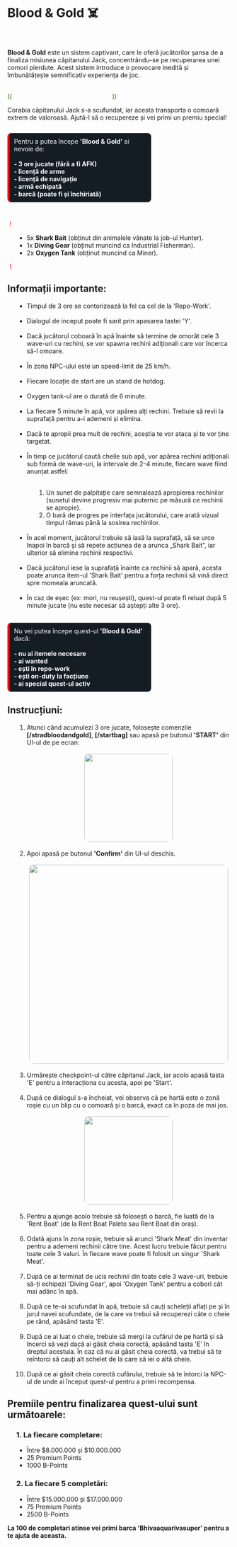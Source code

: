 <h1>Blood & Gold ☠️</h1>
<br><br>
<b>Blood & Gold</b> este un sistem captivant, care le oferă jucătorilor șansa de a finaliza misiunea căpitanului Jack, concentrându-se pe recuperarea unei comori 
pierdute. 
Acest sistem introduce o provocare inedită și îmbunătățește semnificativ experiența de joc.
<br><br>
<p style="color: white;">
  <span style="color: #306c0b;">((</span>
  Acesta este un quest permanent. 
  <span style="color: #306c0b;">))</span>
</p>
Corabia căpitanului Jack s-a scufundat, iar acesta transporta o comoară extrem de valoroasă. Ajută-l să o recupereze și vei primi un premiu special!
<br><br>

<div style="background-color: #141c24; border-left: 5px solid red; color: white; padding: 10px;margin: 10px 0px 10px; border-radius: 8px; max-width: 300px;width: 1000px;">
  Pentru a putea începe <b>'Blood & Gold'</b> ai nevoie de:<b>
<br><br>
- 3 ore jucate (fără a fi AFK) <br>
- licență de arme <br>
- licență de navigație <br>
- armă echipată <br>
- barcă (poate fi și închiriată) <br>

  </b>
</div>
<br>

<p style="color: white;">
  (<span style="color: red;">!</span>)
  Itemele necesare pentru a începe quest-ul sunt următoarele:
</p>

<ul>
  <li style="margin-left: 20px;">5x <b> Shark Bait</b> (obținut din animalele vânate la job-ul Hunter).</li>
  <li style="margin-left: 20px;">1x <b> Diving Gear</b> (obținut muncind ca Industrial Fisherman).</li>
  <li style="margin-left: 20px;">2x <b> Oxygen Tank</b> (obținut muncind ca Miner).</li>
</ul>

<p style="color: white;">
  (<span style="color: red;">!</span>)
  Aceste iteme sunt tradable (pot fi vândute prin trade altor jucători).
</p>

<h2>Informații importante:</h2>

<ul>
  <li style="margin-left: 20px;">Timpul de 3 ore se contorizează la fel ca cel de la 'Repo-Work'.</li><br>
  <li style="margin-left: 20px;">Dialogul de inceput poate fi sarit prin apasarea tastei 'Y'.</li><br>
  <li style="margin-left: 20px;">Dacă jucătorul coboară în apă înainte să termine de omorât cele 3 wave-uri cu rechini, se vor spawna rechini adiționali care
    vor încerca să-l omoare.
  </li><br>
  <li style="margin-left: 20px;">În zona NPC-ului este un speed-limit de 25 km/h.</li><br>
  <li style="margin-left: 20px;">Fiecare locație de start are un stand de hotdog.</li><br>
  <li style="margin-left: 20px;">Oxygen tank-ul are o durată de 6 minute.</li><br>
  <li style="margin-left: 20px;">La fiecare 5 minute în apă, vor apărea alți rechini. Trebuie să revii la suprafață pentru a-i ademeni și elimina.</li><br>
  <li style="margin-left: 20px;">Dacă te apropii prea mult de rechini, aceștia te vor ataca și te vor ține targetat.</li><br>
  <li style="margin-left: 20px;">În timp ce jucătorul caută cheile sub apă, vor apărea rechini adiționali sub formă de wave-uri, la intervale de 
    2–4 minute, fiecare wave fiind anunțat astfel:</li><br>
    <ol>
    <li style="margin-left: 40px;"> Un sunet de palpitație care semnalează apropierea rechinilor (sunetul devine progresiv mai puternic pe măsură ce rechinii se apropie).
    </li>
    <li style="margin-left: 40px;">O bară de progres pe interfața jucătorului, care arată vizual timpul rămas până la sosirea rechinilor.</li>
    </ol>
    <br>
  <li style="margin-left: 20px;">În acel moment, jucătorul trebuie să iasă la suprafață, să se urce înapoi în barcă și să repete acțiunea de a arunca „Shark Bait”, 
    iar ulterior să elimine rechinii respectivi.</li><br>
  <li style="margin-left: 20px;">Dacă jucătorul iese la suprafață înainte ca rechinii să apară, acesta poate arunca item-ul 'Shark Bait' pentru a forța rechinii să 
    vină direct spre momeala aruncată.</li><br>
  <li style="margin-left: 20px;">În caz de eșec (ex: mori, nu reușești), quest-ul poate fi reluat după 5 minute jucate (nu este necesar să aștepți alte 3 ore).</li><br>
</ul>

<div style="background-color: #141c24; border-left: 5px solid red; color: white; padding: 10px;margin: 10px 0px 10px; border-radius: 8px; max-width: 300px;width: 1000px;">
  Nu vei putea începe quest-ul <b>'Blood & Gold'</b> dacă: <b>
  <br><br>
- nu ai itemele necesare<br>
- ai wanted<br>
- ești în repo-work<br>
- ești on-duty la facțiune<br>
- ai special quest-ul activ<br>

  </b>
</div>

<h2>Instrucțiuni:</h2>

<ol style="margin-left: 20px;">
  <li>Atunci când acumulezi 3 ore jucate, folosește comenzile <b>[/stradbloodandgold]</b>, <b>[/startbag]</b> sau apasă pe butonul <b>'START'</b>
din UI-ul de pe ecran:</li>
<br>
<div class="photo-container" style="text-align: center;">
  <img src="https://i.imgur.com/LPq4kxF.png" alt=""
       style="border-radius: 10px; display: inline-block;width: 200px;text-align:center ">
</div>
<br>
<li>Apoi apasă pe butonul <b>'Confirm'</b> din UI-ul deschis.</li>
<br>
<div class="photo-container" style="text-align: center;">
  <img src="https://i.imgur.com/SXVE4QF.png" alt=""
       style="border-radius: 10px; display: inline-block;width: 450px;text-align: center; ">
</div>
<br>
<li>Urmărește checkpoint-ul către căpitanul Jack, iar acolo apasă tasta 'E' pentru a interacționa cu acesta, apoi pe 'Start'.</li>
<br>
<li>După ce dialogul s-a încheiat, vei observa că pe hartă este o zonă roșie cu un blip cu o comoară și o barcă, exact ca în poza de mai jos.</li>
<br>
<div class="photo-container" style="text-align: center;">
  <img src="https://i.imgur.com/B7ellUq.png" alt=""
       style="border-radius: 10px; display: inline-block;width: 200px;text-align: center; ">
</div>
<br>

<li>Pentru a ajunge acolo trebuie să folosești o barcă, fie luată de la 'Rent Boat' (de la Rent Boat Paleto sau Rent Boat din oraș).</li>
<br>
<li>Odată ajuns în zona roșie, trebuie să arunci 'Shark Meat' din inventar pentru a ademeni rechinii către tine. Acest lucru trebuie făcut pentru toate cele 3 valuri.
    În fiecare wave poate fi folosit un singur 'Shark Meat'.</li>
<br>
<li>După ce ai terminat de ucis rechinii din toate cele 3 wave-uri, trebuie să-ți echipezi 'Diving Gear', apoi 'Oxygen Tank' pentru a coborî cât mai adânc în apă.</li>
<br>
<li>După ce te-ai scufundat în apă, trebuie să cauți scheleții aflați pe și în jurul navei scufundate, de la care va trebui să recuperezi câte o cheie pe rând,
   apăsând tasta 'E'.</li>
<br>
<li>După ce ai luat o cheie, trebuie să mergi la cufărul de pe hartă și să încerci să vezi dacă ai găsit cheia corectă, apăsând tasta 'E' în dreptul acestuia.
În caz că nu ai găsit cheia corectă, va trebui să te reîntorci să cauți alt schelet de la care să iei o altă cheie.</li>
<br>
<li>După ce ai găsit cheia corectă cufărului, trebuie să te întorci la NPC-ul de unde ai început quest-ul pentru a primi recompensa.</li>
</ol>

<h2>Premiile pentru finalizarea quest-ului sunt următoarele:</h2>

<h3 style="margin-left: 20px;">1. La fiecare completare: </h3>

<ul>
  <li style="margin-left: 20px;">Între $8.000.000 și $10.000.000</li>
  <li style="margin-left: 20px;">25 Premium Points</li>
  <li style="margin-left: 20px;">1000 B-Points</li>
</ul>

<h3 style="margin-left: 20px;">2. La fiecare 5 completări: </h3>
<ul>
  <li style="margin-left: 20px;">Între $15.000.000 și $17.000.000</li>
  <li style="margin-left: 20px;">75 Premium Points</li>
  <li style="margin-left: 20px;">2500 B-Points</li>
</ul>

<b> La 100 de completari atinse vei primi barca 'Bhivaaquarivasuper' pentru a te ajuta de aceasta. </b>
